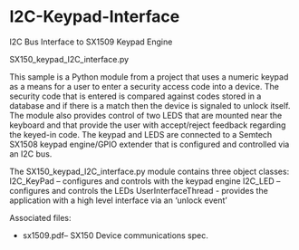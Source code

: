 # I2C-Keypad-Interface

I2C Bus Interface to SX1509 Keypad Engine


SX150_keypad_I2C_interface.py

This sample is a Python module from a project that uses a numeric keypad as a means for a user to enter a security access code into a device. The security code that is entered is compared against codes stored in a database and if there is a match then the device is signaled to unlock itself. The module also provides control of two LEDS that are mounted near the keyboard and that provide the user with accept/reject feedback regarding the keyed-in code.  The keypad and LEDS are connected to a Semtech SX1508 keypad engine/GPIO extender that is configured and controlled via an I2C bus.

The SX150_keypad_I2C_interface.py module contains three object classes: 
I2C_KeyPad  – configures and controls with the keypad engine
I2C_LED  – configures and controls the LEDs
UserInterfaceThread -  provides the application with a high level interface via an ‘unlock event’ 

Associated files:
-	sx1509.pdf– SX150 Device communications spec.

